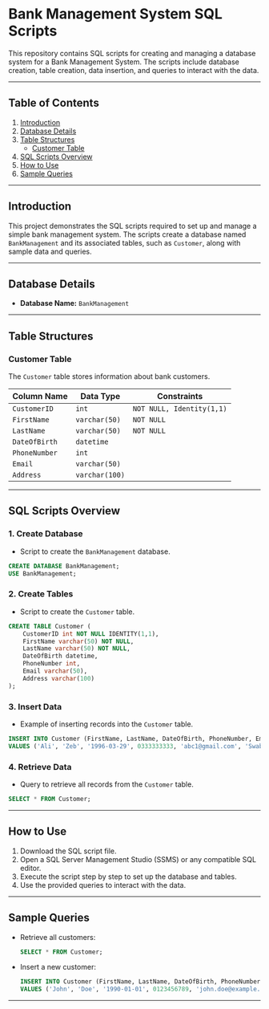 # Bank Management System SQL Scripts

This repository contains SQL scripts for creating and managing a database system for a Bank Management System. The scripts include database creation, table creation, data insertion, and queries to interact with the data.

---

## Table of Contents

1. [Introduction](#introduction)
2. [Database Details](#database-details)
3. [Table Structures](#table-structures)
   - [Customer Table](#customer-table)
4. [SQL Scripts Overview](#sql-scripts-overview)
5. [How to Use](#how-to-use)
6. [Sample Queries](#sample-queries)

---

## Introduction

This project demonstrates the SQL scripts required to set up and manage a simple bank management system. The scripts create a database named `BankManagement` and its associated tables, such as `Customer`, along with sample data and queries.

---

## Database Details

- **Database Name:** `BankManagement`

---

## Table Structures

### Customer Table

The `Customer` table stores information about bank customers.

| Column Name   | Data Type      | Constraints               |
| ------------- | -------------- | ------------------------- |
| `CustomerID`  | `int`          | `NOT NULL, Identity(1,1)` |
| `FirstName`   | `varchar(50)`  | `NOT NULL`                |
| `LastName`    | `varchar(50)`  | `NOT NULL`                |
| `DateOfBirth` | `datetime`     |                           |
| `PhoneNumber` | `int`          |                           |
| `Email`       | `varchar(50)`  |                           |
| `Address`     | `varchar(100)` |                           |

---

## SQL Scripts Overview

### 1. Create Database

- Script to create the `BankManagement` database.

```sql
CREATE DATABASE BankManagement;
USE BankManagement;
```

### 2. Create Tables

- Script to create the `Customer` table.

```sql
CREATE TABLE Customer (
    CustomerID int NOT NULL IDENTITY(1,1),
    FirstName varchar(50) NOT NULL,
    LastName varchar(50) NOT NULL,
    DateOfBirth datetime,
    PhoneNumber int,
    Email varchar(50),
    Address varchar(100)
);
```

### 3. Insert Data

- Example of inserting records into the `Customer` table.

```sql
INSERT INTO Customer (FirstName, LastName, DateOfBirth, PhoneNumber, Email, Address)
VALUES ('Ali', 'Zeb', '1996-03-29', 0333333333, 'abc1@gmail.com', 'Swabi kp');
```

### 4. Retrieve Data

- Query to retrieve all records from the `Customer` table.

```sql
SELECT * FROM Customer;
```

---

## How to Use

1. Download the SQL script file.
2. Open a SQL Server Management Studio (SSMS) or any compatible SQL editor.
3. Execute the script step by step to set up the database and tables.
4. Use the provided queries to interact with the data.

---

## Sample Queries

- Retrieve all customers:

  ```sql
  SELECT * FROM Customer;
  ```

- Insert a new customer:

  ```sql
  INSERT INTO Customer (FirstName, LastName, DateOfBirth, PhoneNumber, Email, Address)
  VALUES ('John', 'Doe', '1990-01-01', 0123456789, 'john.doe@example.com', '123 Main Street');
  ```

---
